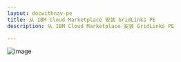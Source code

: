 ```yaml
---
layout: docwithnav-pe
title: 从 IBM Cloud Marketplace 安装 GridLinks PE
description: 从 IBM Cloud Marketplace 安装 GridLinks PE

---
```


![image](/images/coming-soon.jpg)